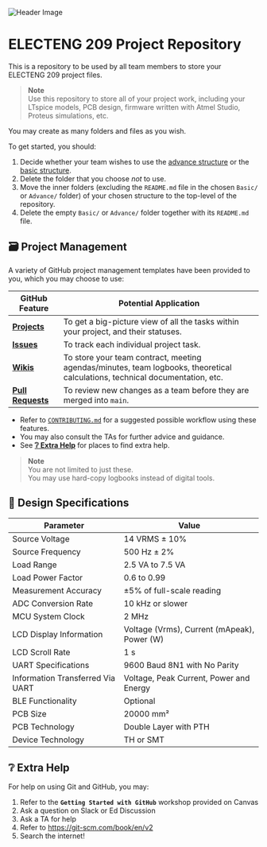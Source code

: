 ![Header Image](https://github.com/ee209-2020class/ee209-2020class.github.io/blob/master/ExtraInfo/logo.png)

# ELECTENG 209 Project Repository

This is a repository to be used by all team members to store your ELECTENG 209 project files.
> **Note**  
> Use this repository to store all of your project work, including your LTspice models, PCB design, firmware written with Atmel Studio, Proteus simulations, etc.

You may create as many folders and files as you wish.

To get started, you should:
1. Decide whether your team wishes to use the [advance structure](./Advance/) or the [basic structure](./Basic/).
2. Delete the folder that you choose *not* to use.
3. Move the inner folders (excluding the `README.md` file in the chosen `Basic/` or `Advance/` folder) of your chosen structure to the top-level of the repository.
4. Delete the empty `Basic/` or `Advance/` folder together with its `README.md` file.

## 🗃 Project Management

A variety of GitHub project management templates have been provided to you, which you may choose to use:

| GitHub Feature                                                          | Potential Application                                                                                                        |
| ----------------------------------------------------------------------- | ---------------------------------------------------------------------------------------------------------------------------- |
| [**Projects**](https://github.com/orgs/uoa-ece209/projects/3?pane=info) | To get a big-picture view of all the tasks within your project, and their statuses.                                          |
| [**Issues**](../../issues)                                              | To track each individual project task.                                                                                       |
| [**Wikis**](../../wiki)                                                 | To store your team contract, meeting agendas/minutes, team logbooks, theoretical calculations, technical documentation, etc. |
| [**Pull Requests**](../../pulls)                             | To review new changes as a team before they are merged into `main`.                                                          |

- Refer to [`CONTRIBUTING.md`](./.github/CONTRIBUTING.md) for a suggested possible workflow using these features.
- You may also consult the TAs for further advice and guidance.
- See [**❔ Extra Help**](#-extra-help) for places to find extra help.

> **Note**  
> You are not limited to just these.  
> You may use hard-copy logbooks instead of digital tools.

## 🎯 Design Specifications

| Parameter                        | Value                                       |
| -------------------------------- | ------------------------------------------- |
| Source Voltage                   | 14 VRMS ± 10%                               |
| Source Frequency                 | 500 Hz ± 2%                                 |
| Load Range                       | 2.5 VA to 7.5 VA                            |
| Load Power Factor                | 0.6 to 0.99                                 |
| Measurement Accuracy             | ±5% of full-scale reading                   |
| ADC Conversion Rate              | 10 kHz or slower                            |
| MCU System Clock                 | 2 MHz                                       |
| LCD Display Information          | Voltage (Vrms), Current (mApeak), Power (W) |
| LCD Scroll Rate                  | 1 s                                         |
| UART Specifications              | 9600 Baud 8N1 with No Parity                |
| Information Transferred Via UART | Voltage, Peak Current, Power and Energy     |
| BLE Functionality                | Optional                                    |
| PCB Size                         | 20000 mm²                                   |
| PCB Technology                   | Double Layer with PTH                       |
| Device Technology                | TH or SMT                                   |

## ❔ Extra Help

For help on using Git and GitHub, you may:
1. Refer to the **`Getting Started with GitHub`** workshop provided on Canvas
2. Ask a question on Slack or Ed Discussion
3. Ask a TA for help
4. Refer to https://git-scm.com/book/en/v2
5. Search the internet!
